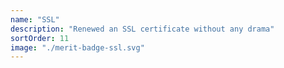 ```yaml
---
name: "SSL"
description: "Renewed an SSL certificate without any drama"
sortOrder: 11
image: "./merit-badge-ssl.svg"
---
```

